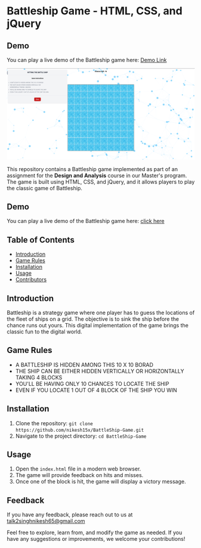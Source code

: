 # Battleship Game - HTML, CSS, and jQuery
## Demo

You can play a live demo of the Battleship game here: [Demo Link](https://your-demo-link.com)


![Battleship](img/Screenshot_20230824_221044-1.png)

This repository contains a Battleship game implemented as part of an assignment for the **Design and Analysis** course in our Master's program. The game is built using HTML, CSS, and jQuery, and it allows players to play the classic game of Battleship.

## Demo

You can play a live demo of the Battleship game here: [click here](https://your-demo-link.com)
## Table of Contents

- [Introduction](#introduction)
- [Game Rules](#game-rules)
- [Installation](#installation)
- [Usage](#usage)
- [Contributors](#contributors)

## Introduction

Battleship is a strategy game where one player has to guess the locations of the fleet of ships on a grid. The objective is to sink the ship before the chance runs out yours. This digital implementation of the game brings the classic fun to the digital world.

## Game Rules
- A BATTLESHIP IS HIDDEN AMONG THIS 10 X 10 BORAD
- THE SHIP CAN BE EITHER HIDDEN VERTICALLY OR HORIZONTALLY TAKING 4 BLOCKS
- YOU'LL BE HAVING ONLY 10 CHANCES TO LOCATE THE SHIP
- EVEN IF YOU LOCATE 1 OUT OF 4 BLOCK OF THE SHIP YOU WIN

## Installation

1. Clone the repository: `git clone https://github.com/nikesh15x/BattleShip-Game.git`
2. Navigate to the project directory: `cd BattleShip-Game`

## Usage

1. Open the `index.html` file in a modern web browser.
2. The game will provide feedback on hits and misses.
3. Once one of the block is hit, the game will display a victory message.



## Feedback

If you have any feedback, please reach out to us at talk2singhnikesh65@gmail.com

Feel free to explore, learn from, and modify the game as needed. If you have any suggestions or improvements, we welcome your contributions!


